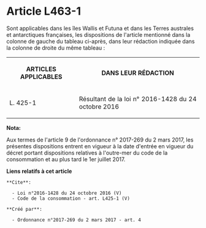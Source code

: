 # Article L463-1

Sont applicables dans les îles Wallis et Futuna et dans les Terres australes et antarctiques françaises, les dispositions de
l'article mentionné dans la colonne de gauche du tableau ci-après, dans leur rédaction indiquée dans la colonne de droite du
même tableau : 

<table>
    <tbody>
      <tr>
        <th>

ARTICLES APPLICABLES 

</th>
        <th>

DANS LEUR RÉDACTION 

</th>
      </tr>
      <tr>
        <td align="justify" valign="middle">

L. 425-1

</td>
        <td align="justify" valign="middle">

Résultant de la loi n° 2016-1428 du 24 octobre 2016

</td>
      </tr>
    </tbody>
  </table>

**Nota:**

Aux termes de l'article 9 de l'ordonnance n° 2017-269 du 2 mars 2017,   les présentes dispositions entrent en vigueur à la
date d'entrée en   vigueur du décret portant dispositions relatives à l'outre-mer du code   de la consommation et au plus
tard le 1er juillet 2017.

**Liens relatifs à cet article**

	**Cite**:

	  - Loi n°2016-1428 du 24 octobre 2016 (V)
	  - Code de la consommation - art. L425-1 (V)

	**Créé par**:

	  - Ordonnance n°2017-269 du 2 mars 2017 - art. 4
